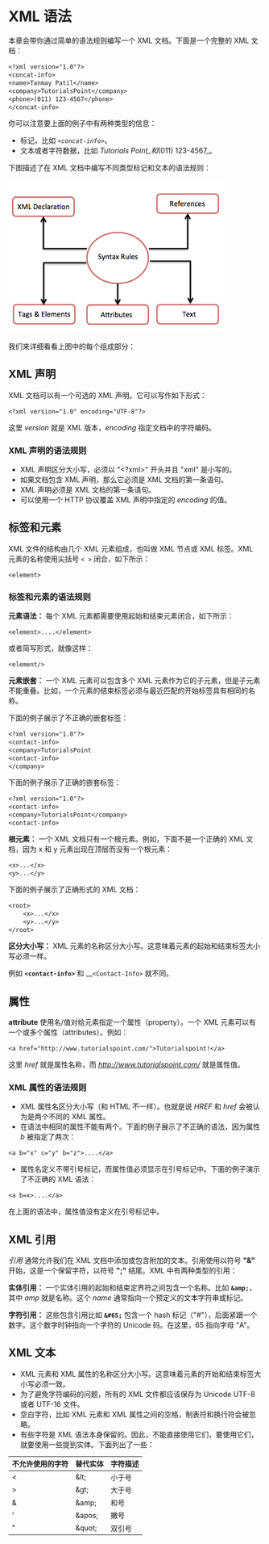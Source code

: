 # XML 语法

本章会带你通过简单的语法规则编写一个 XML 文档。下面是一个完整的 XML 文档：

```
<?xml version="1.0"?>
<concat-info>
<name>Tanmay Patil</name>
<company>TutorialsPoint</company>
<phone>(011) 123-4567</phone>
</concat-info>
```

你可以注意要上面的例子中有两种类型的信息：

- 标记，比如 _`<concat-info>`_。
- 文本或者字符数据，比如 _Tutorials Point_和_(011) 123-4567_。

下图描述了在 XML 文档中编写不同类型标记和文本的语法规则：

![syntax rules](images/syntaxrules.png)

我们来详细看看上图中的每个组成部分：

## XML 声明

XML 文档可以有一个可选的 XML 声明。它可以写作如下形式：

```
<?xml version="1.0" encoding="UTF-8"?>
```

这里 _version_ 就是 XML 版本，_encoding_ 指定文档中的字符编码。

### XML 声明的语法规则

- XML 声明区分大小写，必须以 "<?xml>" 开头并且 "xml" 是小写的。
- 如果文档包含 XML 声明，那么它必须是 XML 文档的第一条语句。
- XML 声明必须是 XML 文档的第一条语句。
- 可以使用一个 HTTP 协议覆盖 XML 声明中指定的 _encoding_ 的值。

## 标签和元素

XML 文件的结构由几个 XML 元素组成，也叫做 XML 节点或 XML 标签。XML 元素的名称使用尖括号 `< >` 闭合，如下所示：

```
<element>
```

### 标签和元素的语法规则

__元素语法：__ 每个 XML 元素都需要使用起始和结束元素闭合，如下所示：

```
<element>....</element>
```

或者简写形式，就像这样：

```
<element/>
```

__元素嵌套：__ 一个 XML 元素可以包含多个 XML 元素作为它的子元素，但是子元素不能重叠。比如，一个元素的结束标签必须与最近匹配的开始标签具有相同的名称。

下面的例子展示了不正确的嵌套标签：

```
<?xml version="1.0"?>
<contact-info>
<company>TutorialsPoint
<contact-info>
</company>
```

下面的例子展示了正确的嵌套标签：

```
<?xml version="1.0"?>
<contact-info>
<company>TutorialsPoint</company>
<contact-info>
```

__根元素：__ 一个 XML 文档只有一个根元素。例如，下面不是一个正确的 XML 文档，因为 x 和 y 元素出现在顶层而没有一个根元素：

```
<x>...</x>
<y>...</y>
```

下面的例子展示了正确形式的 XML 文档：

```
<root>
	<x>...</x>
	<y>...</y>
</root>
```

__区分大小写：__ XML 元素的名称区分大小写。这意味着元素的起始和结束标签大小写必须一样。

例如 __`<contact-info>`__ 和 __`<Contact-Info>` 就不同。

## 属性

__attribute__ 使用名/值对给元素指定一个属性（property）。一个 XML 元素可以有一个或多个属性（attributes）。例如：

```
<a href="http://www.tutorialspoint.com/">Tutorialspoint!</a>
```

这里 _href_ 就是属性名称，而 _http://www.tutorialspoint.com/_ 就是属性值。

### XML 属性的语法规则

- XML 属性名区分大小写（和 HTML 不一样）。也就是说 _HREF_ 和 _href_ 会被认为是两个不同的 XML 属性。
- 在语法中相同的属性不能有两个。下面的例子展示了不正确的语法，因为属性 _b_ 被指定了两次：

```
<a b="x" c="y" b="z">....</a>
```

- 属性名定义不带引号标记，而属性值必须显示在引号标记中。下面的例子演示了不正确的 XML 语法：

```
<a b=x>....</a>
```

在上面的语法中，属性值没有定义在引号标记中。

## XML 引用

_引用_ 通常允许我们在 XML 文档中添加或包含附加的文本。引用使用以符号 __"&"__ 开始，这是一个保留字符，以符号 __";"__ 结尾。XML 中有两种类型的引用：

__实体引用：__ 一个实体引用的起始和结束定界符之间包含一个名称。比如 __`&amp;`__，其中 _amp_ 就是名称。这个 _name_ 通常指向一个预定义的文本字符串或标记。

__字符引用：__ 这些包含引用比如 __`&#65;`__ 包含一个 hash 标记（"#"），后面紧跟一个数字。这个数字时钟指向一个字符的 Unicode 码。在这里，65 指向字母 "A"。

## XML 文本

- XML 元素和 XML 属性的名称区分大小写。这意味着元素的开始和结束标签大小写必须一致。
- 为了避免字符编码的问题，所有的 XML 文件都应该保存为 Unicode UTF-8 或者 UTF-16 文件。
- 空白字符，比如 XML 元素和 XML 属性之间的空格，制表符和换行符会被忽略。
- 有些字符是 XML 语法本身保留的。因此，不能直接使用它们，要使用它们，就要使用一些提到实体。下面列出了一些：

<table>
	<thead>
		<tr>
			<th>不允许使用的字符</th>
			<th>替代实体</th>
			<th>字符描述</th>
		</tr>
	</thead>
	<tbody>
		<tr>
			<td><</td>
			<td>&amp;lt;</td>
			<td>小于号</td>
		</tr>
		<tr>
			<td>></td>
			<td>&amp;gt;</td>
			<td>大于号</td>
		</tr>
		<tr>
			<td>&</td>
			<td>&amp;amp;</td>
			<td>和号</td>
		</tr>
		<tr>
			<td>'</td>
			<td>&amp;apos;</td>
			<td>撇号</td>
		</tr>
		<tr>
			<td>"</td>
			<td>&amp;quot;</td>
			<td>双引号</td>
		</tr>
	</tbody>
</table>